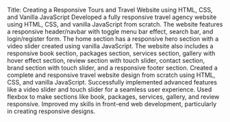 Title: Creating a Responsive Tours and Travel Website using HTML, CSS, and Vanilla JavaScript
Developed a fully responsive travel agency website using HTML, CSS, and vanilla JavaScript from scratch. The website features a responsive header/navbar with toggle menu bar effect, search bar, and login/register form. The home section has a responsive hero section with a video slider created using vanilla JavaScript. The website also includes a responsive book section, packages section, services section, gallery with hover effect section, review section with touch slider, contact section, brand section with touch slider, and a responsive footer section.
Created a complete and responsive travel website design from scratch using HTML, CSS, and vanilla JavaScript. Successfully implemented advanced features like a video slider and touch slider for a seamless user experience. Used flexbox to make sections like book, packages, services, gallery, and review responsive. Improved my skills in front-end web development, particularly in creating responsive designs.

